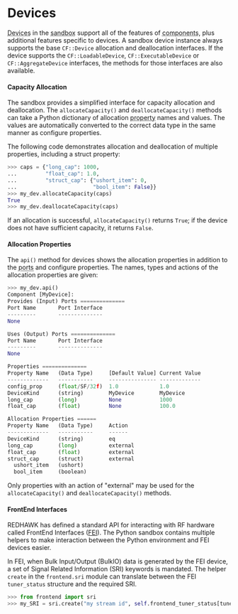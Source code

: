 # Devices

<abbr title="See Glossary.">Devices</abbr> in the <abbr title="See Glossary.">sandbox</abbr> support all of the features of <abbr title="See Glossary.">components</abbr>, plus additional features specific to devices. A sandbox device instance always supports the base `CF::Device` allocation and deallocation interfaces. If the device supports the `CF::LoadableDevice`, `CF::ExecutableDevice` or `CF::AggregateDevice` interfaces, the methods for those interfaces are also available.

#### Capacity Allocation

The sandbox provides a simplified interface for capacity allocation and deallocation. The `allocateCapacity()` and `deallocateCapacity()` methods can take a Python dictionary of allocation <abbr title="See Glossary.">property</abbr> names and values. The values are automatically converted to the correct data type in the same manner as configure properties.

The following code demonstrates allocation and deallocation of multiple properties, including a struct property:

```python
>>> caps = {"long_cap": 1000,
...         "float_cap": 1.0,
...         "struct_cap": {"ushort_item": 0,
...                        "bool_item": False}}
>>> my_dev.allocateCapacity(caps)
True
>>> my_dev.deallocateCapacity(caps)
```

If an allocation is successful, `allocateCapacity()` returns `True`; if the device does not have sufficient capacity, it returns `False`.

#### Allocation Properties

The `api()` method for devices shows the allocation properties in addition to the <abbr title="See Glossary.">ports</abbr> and configure properties. The names, types and actions of the allocation properties are given:

```python
>>> my_dev.api()
Component [MyDevice]:
Provides (Input) Ports ==============
Port Name       Port Interface
---------       --------------
None

Uses (Output) Ports ==============
Port Name       Port Interface
---------       --------------
None

Properties ==============
Property Name   (Data Type)     [Default Value] Current Value
-------------   -----------     --------------- -------------
config_prop     (float/SF/32f)  1.0             1.0
DeviceKind      (string)        MyDevice        MyDevice
long_cap        (long)          None            1000
float_cap       (float)         None            100.0

Allocation Properties ======
Property Name   (Data Type)     Action
-------------   -----------     ------
DeviceKind      (string)        eq
long_cap        (long)          external
float_cap       (float)         external
struct_cap      (struct)        external
  ushort_item   (ushort)
  bool_item     (boolean)
```

Only properties with an action of "external" may be used for the `allocateCapacity()` and `deallocateCapacity()` methods.

#### FrontEnd Interfaces

REDHAWK has defined a standard API for interacting with RF hardware called FrontEnd Interfaces ([FEI](../../Devices/fei.html)).  The Python sandbox contains multiple helpers to make interaction between the Python environment and FEI devices easier.

In FEI, when Bulk Input/Output (BulkIO) data is generated by the FEI device, a set of Signal Related Information (SRI) keywords is mandated. The helper `create` in the `frontend.sri` module can translate between the FEI `tuner_status` structure and the required SRI.

```python
>>> from frontend import sri
>>> my_SRI = sri.create("my stream id", self.frontend_tuner_status[tuner_idx])
```

